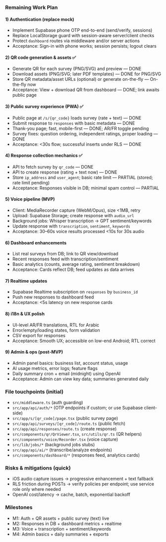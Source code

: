 ### Remaining Work Plan

#### 1) Authentication (replace mock)
- Implement Supabase phone OTP end-to-end (send/verify, sessions)
- Replace LocalStorage guard with session-aware server/client checks
- Protect `dashboard` routes via middleware and/or server actions
- Acceptance: Sign-in with phone works; session persists; logout clears

#### 2) QR code generation & assets ✅
- Generate QR for each survey (PNG/SVG) and preview — DONE
- Download assets (PNG/SVG; later PDF templates) — DONE for PNG/SVG
- Store QR metadata/asset URLs (optional) or generate on-the-fly — On-the-fly now
- Acceptance: View + download QR from dashboard — DONE; link awaits public page

#### 3) Public survey experience (PWA) ✅
- Public page at `/s/{qr_code}` loads survey (rate + text) — DONE
- Submit response to `responses` with basic metadata — DONE
- Thank-you page; fast, mobile-first — DONE; AR/FR toggle pending
- Survey fixes: question ordering, independent ratings, proper loading — DONE
- Acceptance: <30s flow; successful inserts under RLS — DONE

#### 4) Response collection mechanics ✅
- API to fetch survey by `qr_code` — DONE
- API to create response (rating + text now) — DONE
- Store `ip_address` and `user_agent`; basic rate limit — PARTIAL (stored; rate limit pending)
- Acceptance: Responses visible in DB; minimal spam control — PARTIAL

#### 5) Voice pipeline (MVP)
- Client: MediaRecorder capture (WebM/Opus), size <1MB, retry
- Upload: Supabase Storage; create response with `audio_url`
- Background jobs: Whisper transcription → GPT sentiment/keywords
- Update response with `transcription`, `sentiment`, `keywords`
- Acceptance: 30–60s voice results processed <10s for 30s audio

#### 6) Dashboard enhancements
- List real surveys from DB; link to QR view/download
- Recent responses feed with transcription/sentiment
- Basic analytics (counts, average rating, sentiment breakdown)
- Acceptance: Cards reflect DB; feed updates as data arrives

#### 7) Realtime updates
- Supabase Realtime subscription on `responses` by `business_id`
- Push new responses to dashboard feed
- Acceptance: <5s latency on new response cards

#### 8) i18n & UX polish
- UI-level AR/FR translations, RTL for Arabic
- Error/empty/loading states, form validation
- CSV export for responses
- Acceptance: Smooth UX; accessible on low-end Android; RTL correct

#### 9) Admin & ops (post-MVP)
- Admin panel basics: business list, account status, usage
- AI usage metrics, error logs; feature flags
- Daily summary cron + email (midnight) using OpenAI
- Acceptance: Admin can view key data; summaries generated daily

### File touchpoints (initial)
- `src/middleware.ts` (auth guarding)
- `src/app/api/auth/*` (OTP endpoints if custom; or use Supabase client-side)
- `src/app/s/[qr_code]/page.tsx` (public survey page)
- `src/app/api/surveys/[qr_code]/route.ts` (public fetch)
- `src/app/api/responses/route.ts` (create response)
- `src/components/qr/QrViewer.tsx`, `src/utils/qr.ts` (QR helpers)
- `src/components/voice/Recorder.tsx` (voice capture)
- `src/lib/jobs/*` (background jobs stubs)
- `src/app/api/ai/*` (transcribe/analyze endpoints)
- `src/components/dashboard/*` (responses feed, analytics cards)

### Risks & mitigations (quick)
- iOS audio capture issues → progressive enhancement + text fallback
- RLS friction during POSTs → verify policies per endpoint; use service role only where needed
- OpenAI cost/latency → cache, batch, exponential backoff

### Milestones
- M1: Auth + QR assets + public survey (text) live
- M2: Responses in DB + dashboard metrics + realtime
- M3: Voice + transcription + sentiment/keywords
- M4: Admin basics + daily summaries + exports

